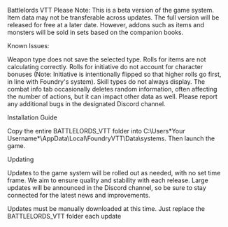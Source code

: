 Battlelords VTT
Please Note: This is a beta version of the game system. Item data may not be transferable across updates. The full version will be released for free at a later date. However, addons such as items and monsters will be sold in sets based on the companion books.

Known Issues:

Weapon type does not save the selected type.
Rolls for items are not calculating correctly.
Rolls for initiative do not account for character bonuses (Note: Initiative is intentionally flipped so that higher rolls go first, in line with Foundry's system).
Skill types do not always display.
The combat info tab occasionally deletes random information, often affecting the number of actions, but it can impact other data as well.
Please report any additional bugs in the designated Discord channel.

Installation Guide

Copy the entire BATTLELORDS_VTT folder into C:\Users\*Your Username*\AppData\Local\FoundryVTT\Data\systems.
Then launch the game.

Updating

Updates to the game system will be rolled out as needed, with no set time frame. We aim to ensure quality and stability with each release. Large updates will be announced in the Discord channel, so be sure to stay connected for the latest news and improvements.

Updates must be manually downloaded at this time. Just replace the BATTLELORDS_VTT folder each update
